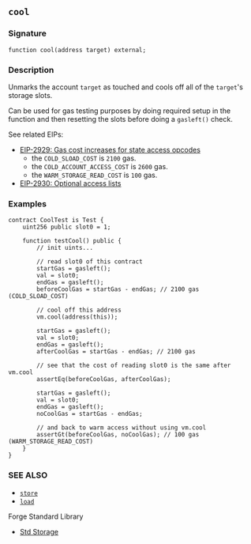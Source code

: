 ## `cool`

### Signature

```solidity
function cool(address target) external;
```

### Description

Unmarks the account `target` as touched and cools off all of the `target`'s storage slots. 

Can be used for gas testing purposes by doing required setup in the function and then resetting the slots before doing a `gasleft()` check.

See related EIPs:

- [EIP-2929: Gas cost increases for state access opcodes](https://eips.ethereum.org/EIPS/eip-2929)
  - the `COLD_SLOAD_COST` is `2100` gas.
  - the `COLD_ACCOUNT_ACCESS_COST` is `2600` gas.
  - the `WARM_STORAGE_READ_COST` is `100` gas.
- [EIP-2930: Optional access lists](https://eips.ethereum.org/EIPS/eip-2930)

### Examples

```solidity
contract CoolTest is Test {
    uint256 public slot0 = 1;

    function testCool() public {
        // init uints...

        // read slot0 of this contract
        startGas = gasleft();
        val = slot0;
        endGas = gasleft();
        beforeCoolGas = startGas - endGas; // 2100 gas (COLD_SLOAD_COST)

        // cool off this address
        vm.cool(address(this));

        startGas = gasleft();
        val = slot0;
        endGas = gasleft();
        afterCoolGas = startGas - endGas; // 2100 gas

        // see that the cost of reading slot0 is the same after vm.cool
        assertEq(beforeCoolGas, afterCoolGas);

        startGas = gasleft();
        val = slot0;
        endGas = gasleft();
        noCoolGas = startGas - endGas;

        // and back to warm access without using vm.cool
        assertGt(beforeCoolGas, noCoolGas); // 100 gas (WARM_STORAGE_READ_COST)
    }
}
```

### SEE ALSO

- [`store`](./store.md)
- [`load`](./load.md)

Forge Standard Library

- [Std Storage](../reference/forge-std/std-storage.md)
